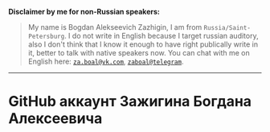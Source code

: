 **Disclaimer by me for non-Russian speakers:**

> My name is Bogdan Alekseevich Zazhigin, I am from `Russia/Saint-Petersburg`. I do not write in English because I target russian auditory, also I don't think that I know it enough to have right publically write in it, better to talk with native speakers now. You can chat with me on English here: [`za.boal@vk.com`](mailto://za.boal@vk.com), [`zaboal@telegram`](https://t.me/zaboal).

---


# GitHub аккаунт Зажигина Богдана Алексеевича